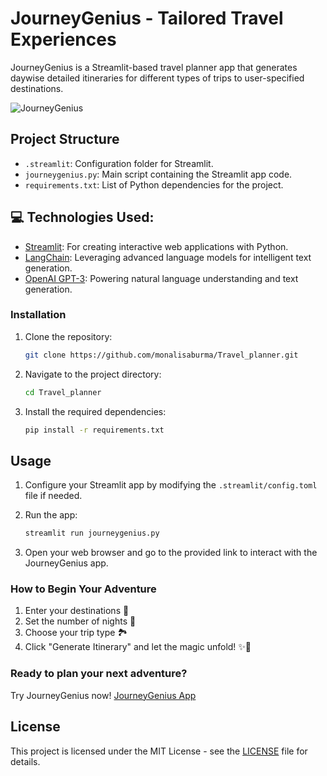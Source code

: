 # JourneyGenius - Tailored Travel Experiences

JourneyGenius is a Streamlit-based travel planner app that generates daywise detailed itineraries for different types of trips to user-specified destinations.

![JourneyGenius](https://github.com/monalisaburma/Travel_planner/assets/122416015/8e949eb9-9295-4b1d-92a0-3f480eb02e61)



## Project Structure

- `.streamlit`: Configuration folder for Streamlit.
- `journeygenius.py`: Main script containing the Streamlit app code.
- `requirements.txt`: List of Python dependencies for the project.


## 💻 Technologies Used:

- [Streamlit](https://streamlit.io/): For creating interactive web applications with Python.
- [LangChain](https://langchain.ai/): Leveraging advanced language models for intelligent text generation.
- [OpenAI GPT-3](https://openai.com/): Powering natural language understanding and text generation.
  

### Installation

1. Clone the repository:

    ```bash
    git clone https://github.com/monalisaburma/Travel_planner.git
    ```

2. Navigate to the project directory:

    ```bash
    cd Travel_planner
    ```

3. Install the required dependencies:

    ```bash
    pip install -r requirements.txt
    ```

## Usage

1. Configure your Streamlit app by modifying the `.streamlit/config.toml` file if needed.

2. Run the app:

    ```bash
    streamlit run journeygenius.py
    ```

3. Open your web browser and go to the provided link to interact with the JourneyGenius app.

### How to Begin Your Adventure

1. Enter your destinations 📍
2. Set the number of nights 🌙
3. Choose your trip type 🏞️
4. Click "Generate Itinerary" and let the magic unfold! ✨🔮

### Ready to plan your next adventure?

Try JourneyGenius now! [JourneyGenius App](https://travelplan-journeygenius.streamlit.app)


## License

This project is licensed under the MIT License - see the [LICENSE](LICENSE) file for details.

